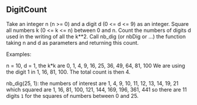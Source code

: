 ## DigitCount

Take an integer n (n >= 0) and a digit d (0 <= d <= 9) as an integer. Square all numbers k (0 <= k <= n) between 0 and
n. Count the numbers of digits d used in the writing of all the k**2. Call nb_dig (or nbDig or ...) the function taking
n and d as parameters and returning this count.

Examples:

n = 10, d = 1, the k*k are 0, 1, 4, 9, 16, 25, 36, 49, 64, 81, 100 We are using the digit 1 in 1, 16, 81, 100. The total
count is then 4.

nb_dig(25, 1):
the numbers of interest are 1, 4, 9, 10, 11, 12, 13, 14, 19, 21 which squared are 1, 16, 81, 100, 121, 144, 169, 196,
361, 441 so there are 11 digits `1` for the squares of numbers between 0 and 25.
